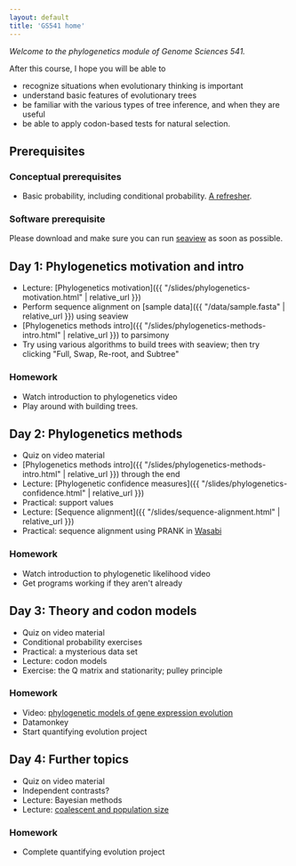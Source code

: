 ```yaml
---
layout: default
title: 'GS541 home'
---
```


_Welcome to the phylogenetics module of Genome Sciences 541._

After this course, I hope you will be able to

* recognize situations when evolutionary thinking is important
* understand basic features of evolutionary trees
* be familiar with the various types of tree inference, and when they are useful
* be able to apply codon-based tests for natural selection.


## Prerequisites

### Conceptual prerequisites

* Basic probability, including conditional probability. [A refresher](https://www.khanacademy.org/math/statistics-probability/probability-library#conditional-probability-independence).

### Software prerequisite

Please download and make sure you can run [seaview](http://doua.prabi.fr/software/seaview) as soon as possible.

<!--
https://molevol.mbl.edu/index.php/Paul_Lewis
http://hydrodictyon.eeb.uconn.edu/people/plewis/downloads/wh2017/Likelihood_Lewis_22July2017.pdf
https://lukejharmon.github.io/ilhabela/instruction/2015/07/02/phylogenetic-independent-contrasts/

This has some great homeworks:
https://phylogeny.uconn.edu/courses/


l = [''.join([random.choice('AGCT') for i in xrange(200)]) for j in xrange(6)]

with open('data.fasta', 'w') as f:
    for s in l:
        f.write('>x\n')
        f.write(s+'\n')
-->

## Day 1: Phylogenetics motivation and intro

* Lecture: [Phylogenetics motivation]({{ "/slides/phylogenetics-motivation.html" | relative_url }})
* Perform sequence alignment on [sample data]({{ "/data/sample.fasta" | relative_url }}) using seaview
* [Phylogenetics methods intro]({{ "/slides/phylogenetics-methods-intro.html" | relative_url }}) to parsimony
* Try using various algorithms to build trees with seaview; then try clicking "Full, Swap, Re-root, and Subtree"

<!--
Have some in-class exercise about the independent contrasts method? How about a parameter count of how much signal there is in the data?
Have some sort of strange distance-based phylogenetics thing?
-->

### Homework

* Watch introduction to phylogenetics video
* Play around with building trees.


## Day 2: Phylogenetics methods

* Quiz on video material
* [Phylogenetics methods intro]({{ "/slides/phylogenetics-methods-intro.html" | relative_url }}) through the end
* Lecture: [Phylogenetic confidence measures]({{ "/slides/phylogenetics-confidence.html" | relative_url }})
* Practical: support values
* Lecture: [Sequence alignment]({{ "/slides/sequence-alignment.html" | relative_url }})
* Practical: sequence alignment using PRANK in [Wasabi](http://wasabiapp.org)


### Homework

* Watch introduction to phylogenetic likelihood video
* Get programs working if they aren't already


## Day 3: Theory and codon models

* Quiz on video material
* Conditional probability exercises
* Practical: a mysterious data set
* Lecture: codon models
* Exercise: the Q matrix and stationarity; pulley principle

### Homework

* Video: [phylogenetic models of gene expression evolution](https://www.youtube.com/watch?v=3lxqv_iJeLY)
* Datamonkey
* Start quantifying evolution project


## Day 4: Further topics

* Quiz on video material
* Independent contrasts?
* Lecture: Bayesian methods
* Lecture: [coalescent and population size](http://bedford.io/projects/mitii/coalescent-and-selection/coalescent.html#/)

### Homework

* Complete quantifying evolution project
